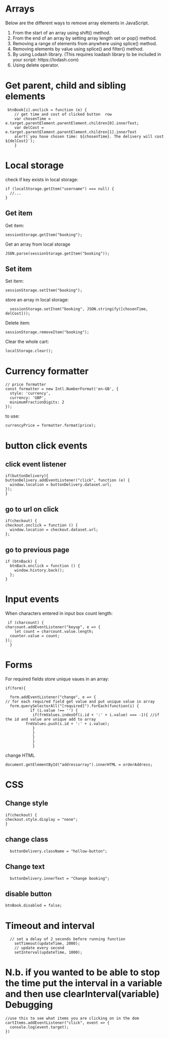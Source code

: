 Arrays
======
Below are the different ways to remove array elements in JavaScript.
<ol>
<li>From the start of an array using shift() method.</li>
<li>From the end of an array by setting array length set or pop() method.</li>
<li>Removing a range of elements from anywhere using splice() method.</li>
<li>Removing elements by value using splice() and filter() method.</li>
<li>By using Lodash library. (This requires loadash library to be included in your script: https://lodash.com)</li>
  <li>Using delete operator.</li>
  </ol>
  
Get parent, child and sibling elements
==========================================
```
 btnBook[i].onclick = function (e) {
    // get time and cost of clicked button  row
    var chosenTime = e.target.parentElement.parentElement.children[0].innerText;
    var delCost = e.target.parentElement.parentElement.children[1].innerText
    alert(`you have chosen time: ${chosenTime}. The delivery will cost ${delCost}`);
    }
```
  
  Local storage
  =============
check if key exists in local storage:

```
if (localStorage.getItem("username") === null) {
  //...
}
```
Get item
----------
Get item:

```
sessionStorage.getItem("booking");
```
Get an array from local storage
```
JSON.parse(sessionStorage.getItem("booking"));
```
Set item
---------
Set item:
```
sessionStorage.setItem("booking");
```
store an array in local storage:
```
  sessionStorage.setItem("booking", JSON.stringify([chosenTime, delCost]));
```
Delete item:
```
sessionStorage.removeItem("booking");
```
Clear the whole cart:
```
localStorage.clear();
```
Currency formatter
====================
```
// price formatter
const formatter = new Intl.NumberFormat('en-GB', {
  style: 'currency',
  currency: 'GBP',
  minimumFractionDigits: 2
});
```
to use:
```
currencyPrice = formatter.format(price);
```
button click events
===================
click event listener
--------------------
```
if(buttonDelivery){
buttonDelivery.addEventListener("click", function (e) {
  window.location = buttonDelivery.dataset.url;
});
}
```
go to url on click
-------------------

```
if(checkout) {
checkout.onclick = function () {
  window.location = checkout.dataset.url;
};
```
go to previous page
--------------------
```
if (btnBack) {
  btnBack.onclick = function () {
    window.history.back();
  };
}
```
Input events
============
When characters entered in input box count length:
```
 if (charcount) {
charcount.addEventListener("keyup", e => {
    let count = charcount.value.length;
  counter.value = count;
});
  }
```

Forms
======
For required fields store unique vaues in an array:

```
if(form){

  form.addEventListener("change", e => {
// for each required field get value and put unique value in array
  form.querySelectorAll("[required]").forEach(function(i) {
           if (i.value !== '') {
            if(frmValues.indexOf(i.id + ':' + i.value) === -1){ //if the id and value are unique add to array
         frmValues.push(i.id + ':' + i.value);
            }
            }
            }
            }
            }
```
change HTML
```
document.getElementById("addressarray").innerHTML = orderAddress;
```

CSS
===
Change style
-------------
```
if(checkout) {
checkout.style.display = "none";
}
```
change class
---------------
```
  buttonDelivery.className = "hollow-button";
```
Change text
-------------
```
  buttonDelivery.innerText = "Change booking";
```
disable button
--------------
```
btnBook.disabled = false;
```
Timeout and interval
=======================
```
  // set a delay of 2 seconds before running function
    setTimeout(updateTime, 2000);
    // update every second
    setInterval(updateTime, 1000);
```
N.b. if you wanted to be able to stop the time put the interval in a variable and then use clearInterval(variable)
Debugging
============
```
//use this to see what items you are clicking on in the dom
cartItems.addEventListener("click", event => {
  console.log(event.target);
})
```
